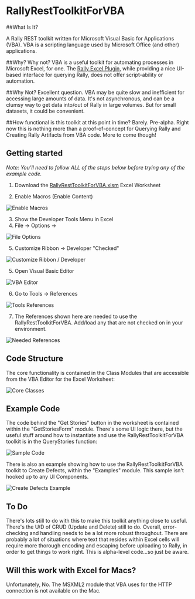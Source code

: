 RallyRestToolkitForVBA
======================

##What Is It?

A Rally REST toolkit written for Microsoft Visual Basic for Applications (VBA). VBA is a scripting language used by Microsoft Office (and other) applications.

##Why?
Why not? VBA is a useful toolkit for automating processes in Microsoft Excel, for one. The [Rally Excel Plugin](https://help.rallydev.com/rally-add-excel "Rally Excel Add-In"), while providing a nice UI-based interface for querying Rally, does not offer script-ability or automation.

##Why Not?
Excellent question. VBA may be quite slow and inefficient for accessing large amounts of data. It's not asynchronous, and can be a clumsy way to get data into/out of Rally in large volumes. But for small datasets, it could be convenient.

##How functional is this toolkit at this point in time?
Barely. Pre-alpha. Right now this is nothing more than a proof-of-concept for Querying Rally and Creating Rally Artifacts from VBA code. More to come though!

## Getting started

*Note: You'll need to follow ALL of the steps below before trying any of the example code.*

1. Download the [RallyRestToolkitForVBA.xlsm](https://github.com/markwilliams970/RallyRestToolkitForVBA/blob/master/ExcelWorksheet/RallyRestToolkitForVBA.xlsm?raw=true "RallyRestToolkitForVBA.xlsm") Excel Worksheet

2. Enable Macros (Enable Content)

![Enable Macros](https://raw.githubusercontent.com/markwilliams970/RallyRestToolkitForVBA/master/screenshots/screenshot1.png)

3. Show the Developer Tools Menu in Excel
4. File -> Options ->

![File Options](https://raw.githubusercontent.com/markwilliams970/RallyRestToolkitForVBA/master/screenshots/screenshot2.png)

5. Customize Ribbon -> Developer "Checked"

![Customize Ribbon / Developer](https://raw.githubusercontent.com/markwilliams970/RallyRestToolkitForVBA/master/screenshots/screenshot3.png)

5. Open Visual Basic Editor

![VBA Editor](https://raw.githubusercontent.com/markwilliams970/RallyRestToolkitForVBA/master/screenshots/screenshot4.png)

6. Go to Tools -> References

![Tools References](https://raw.githubusercontent.com/markwilliams970/RallyRestToolkitForVBA/master/screenshots/screenshot5.png)

7. The References shown here are needed to use the RallyRestToolkitForVBA. Add/load any that are not checked on in your environment.

![Needed References](https://raw.githubusercontent.com/markwilliams970/RallyRestToolkitForVBA/master/screenshots/screenshot6.png)

## Code Structure

The core functionality is contained in the Class Modules that are accessible from the VBA Editor for the Excel Worksheet:

![Core Classes](https://raw.githubusercontent.com/markwilliams970/RallyRestToolkitForVBA/master/screenshots/screenshot7.png)

## Example Code

The code behind the "Get Stories" button in the worksheet is contained within the "GetStoriesForm" module. There's some UI logic there, but the useful stuff around how to instantiate and use the RallyRestToolkitForVBA toolkit is in the QueryStories function:

![Sample Code](https://raw.githubusercontent.com/markwilliams970/RallyRestToolkitForVBA/master/screenshots/screenshot8.png)

There is also an example showing how to use the RallyRestToolkitForVBA toolkit to Create Defects, within the "Examples" module. This sample isn't hooked up to any UI Components.

![Create Defects Example](https://raw.githubusercontent.com/markwilliams970/RallyRestToolkitForVBA/master/screenshots/screenshot9.png)

## To Do

There's lots still to do with this to make this toolkit anything close to useful. There's the U/D of CRUD (Update and Delete) still to do. Overall, error-checking and handling needs to be a lot more robust throughout. There are probably a lot of situations where text that resides within Excel cells will require more thorough encoding and escaping before uploading to Rally, in order to get things to work right. This is alpha-level code...so just be aware.

## Will this work with Excel for Macs?

Unfortunately, No. The MSXML2 module that VBA uses for the HTTP connection is not available on the Mac.
